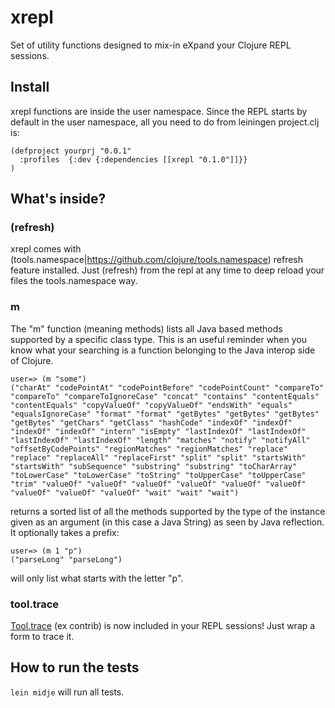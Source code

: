 # xrepl

Set of utility functions designed to mix-in eXpand your Clojure REPL sessions.

## Install

xrepl functions are inside the user namespace. Since the REPL starts by default in the user namespace, all you need to do from leiningen project.clj is:

    (defproject yourprj "0.0.1"
      :profiles  {:dev {:dependencies [[xrepl "0.1.0"]]}}
    )

## What's inside?

### (refresh)

xrepl comes with (tools.namespace|https://github.com/clojure/tools.namespace) refresh feature installed. Just (refresh) from the repl at any time to deep reload your files the tools.namespace way.

### m

The "m" function (meaning methods) lists all Java based methods supported by a specific class type. This is an useful reminder when you know what your searching is a function belonging to the Java interop side of Clojure.

    user=> (m "some")
    ("charAt" "codePointAt" "codePointBefore" "codePointCount" "compareTo" "compareTo" "compareToIgnoreCase" "concat" "contains" "contentEquals" "contentEquals" "copyValueOf" "copyValueOf" "endsWith" "equals" "equalsIgnoreCase" "format" "format" "getBytes" "getBytes" "getBytes" "getBytes" "getChars" "getClass" "hashCode" "indexOf" "indexOf" "indexOf" "indexOf" "intern" "isEmpty" "lastIndexOf" "lastIndexOf" "lastIndexOf" "lastIndexOf" "length" "matches" "notify" "notifyAll" "offsetByCodePoints" "regionMatches" "regionMatches" "replace" "replace" "replaceAll" "replaceFirst" "split" "split" "startsWith" "startsWith" "subSequence" "substring" "substring" "toCharArray" "toLowerCase" "toLowerCase" "toString" "toUpperCase" "toUpperCase" "trim" "valueOf" "valueOf" "valueOf" "valueOf" "valueOf" "valueOf" "valueOf" "valueOf" "valueOf" "wait" "wait" "wait")

returns a sorted list of all the methods supported by the type of the instance given as an argument (in this case a Java String) as seen by Java reflection. It optionally takes a prefix:

    user=> (m 1 "p")
    ("parseLong" "parseLong")

will only list what starts with the letter "p".

### tool.trace

[Tool.trace](https://github.com/clojure/tools.trace) (ex contrib) is now included in your REPL sessions! Just wrap a form to trace it.

## How to run the tests

`lein midje` will run all tests.
